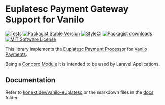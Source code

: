 # Euplatesc Payment Gateway Support for Vanilo

[![Tests](https://img.shields.io/github/workflow/status/artkonekt/vanilo-euplatesc/tests/master?style=flat-square)](https://github.com/artkonekt/vanilo-euplatesc/actions?query=workflow%3Atests)
[![Packagist Stable Version](https://img.shields.io/packagist/v/konekt/vanilo-euplatesc.svg?style=flat-square&label=stable)](https://packagist.org/packages/konekt/vanilo-euplatesc)
[![StyleCI](https://styleci.io/repos/230225749/shield?branch=master)](https://styleci.io/repos/230225749)
[![Packagist downloads](https://img.shields.io/packagist/dt/konekt/vanilo-euplatesc.svg?style=flat-square)](https://packagist.org/packages/konekt/vanilo-euplatesc)
[![MIT Software License](https://img.shields.io/badge/license-MIT-blue.svg?style=flat-square)](LICENSE)

This library implements the [Euplatesc Payment Processor](https://www.euplatesc.ro/) for
[Vanilo Payments](https://vanilo.io/docs/master/payments).

Being a [Concord Module](https://konekt.dev/concord/1.4/modules) it is intended to be used by
Laravel Applications.

## Documentation

Refer to [konekt.dev/vanilo-euplatesc](https://konekt.dev/vanilo-euplatesc) or the markdown files in
the [docs](docs/) folder.
